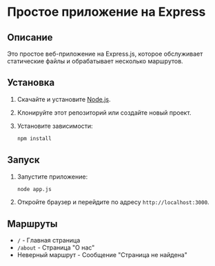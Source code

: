 # Простое приложение на Express

## Описание

Это простое веб-приложение на Express.js, которое обслуживает статические файлы и обрабатывает несколько маршрутов.

## Установка

1. Скачайте и установите [Node.js](https://nodejs.org/).
2. Клонируйте этот репозиторий или создайте новый проект.
3. Установите зависимости:

    ```sh
    npm install
    ```

## Запуск

1. Запустите приложение:

    ```sh
    node app.js
    ```

2. Откройте браузер и перейдите по адресу `http://localhost:3000`.

## Маршруты

- `/` - Главная страница
- `/about` - Страница "О нас"
- Неверный маршрут - Сообщение "Страница не найдена"
